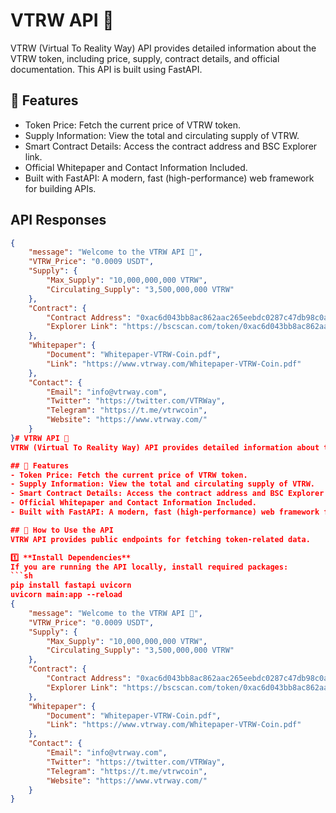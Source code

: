 # VTRW API 🚀

VTRW (Virtual To Reality Way) API provides detailed information about the VTRW token, including price, supply, contract details, and official documentation. This API is built using FastAPI.

## 🌟 Features
- Token Price: Fetch the current price of VTRW token.
- Supply Information: View the total and circulating supply of VTRW.
- Smart Contract Details: Access the contract address and BSC Explorer link.
- Official Whitepaper and Contact Information Included.
- Built with FastAPI: A modern, fast (high-performance) web framework for building APIs.

## API Responses
```json
{
    "message": "Welcome to the VTRW API 🚀",
    "VTRW_Price": "0.0009 USDT",
    "Supply": {
        "Max_Supply": "10,000,000,000 VTRW",
        "Circulating_Supply": "3,500,000,000 VTRW"
    },
    "Contract": {
        "Contract Address": "0xac6d043bb8ac862aac265eebdc0287c47db98c0a",
        "Explorer Link": "https://bscscan.com/token/0xac6d043bb8ac862aac265eebdc0287c47db98c0a"
    },
    "Whitepaper": {
        "Document": "Whitepaper-VTRW-Coin.pdf",
        "Link": "https://www.vtrway.com/Whitepaper-VTRW-Coin.pdf"
    },
    "Contact": {
        "Email": "info@vtrway.com",
        "Twitter": "https://twitter.com/VTRWay",
        "Telegram": "https://t.me/vtrwcoin",
        "Website": "https://www.vtrway.com/"
    }
}# VTRW API 🚀
VTRW (Virtual To Reality Way) API provides detailed information about the VTRW token, including price, supply, contract details, and official documentation. This API is built using FastAPI.

## 🌟 Features
- Token Price: Fetch the current price of VTRW token.
- Supply Information: View the total and circulating supply of VTRW.
- Smart Contract Details: Access the contract address and BSC Explorer link.
- Official Whitepaper and Contact Information Included.
- Built with FastAPI: A modern, fast (high-performance) web framework for building APIs.

## 📌 How to Use the API
VTRW API provides public endpoints for fetching token-related data.

1️⃣ **Install Dependencies**  
If you are running the API locally, install required packages:  
```sh
pip install fastapi uvicorn
uvicorn main:app --reload
{
    "message": "Welcome to the VTRW API 🚀",
    "VTRW_Price": "0.0009 USDT",
    "Supply": {
        "Max_Supply": "10,000,000,000 VTRW",
        "Circulating_Supply": "3,500,000,000 VTRW"
    },
    "Contract": {
        "Contract Address": "0xac6d043bb8ac862aac265eebdc0287c47db98c0a",
        "Explorer Link": "https://bscscan.com/token/0xac6d043bb8ac862aac265eebdc0287c47db98c0a"
    },
    "Whitepaper": {
        "Document": "Whitepaper-VTRW-Coin.pdf",
        "Link": "https://www.vtrway.com/Whitepaper-VTRW-Coin.pdf"
    },
    "Contact": {
        "Email": "info@vtrway.com",
        "Twitter": "https://twitter.com/VTRWay",
        "Telegram": "https://t.me/vtrwcoin",
        "Website": "https://www.vtrway.com/"
    }
}

